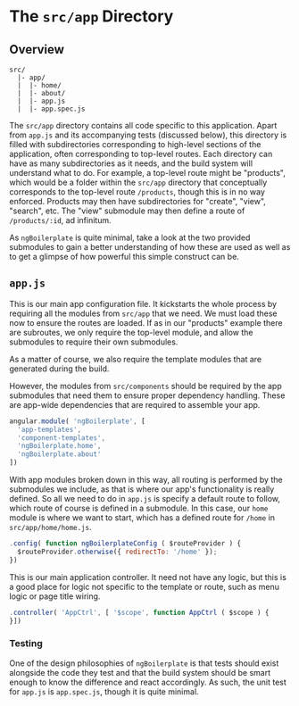 # The `src/app` Directory

## Overview

```
src/
  |- app/
  |  |- home/
  |  |- about/
  |  |- app.js
  |  |- app.spec.js
```

The `src/app` directory contains all code specific to this application. Apart
from `app.js` and its accompanying tests (discussed below), this directory is
filled with subdirectories corresponding to high-level sections of the
application, often corresponding to top-level routes. Each directory can have as
many subdirectories as it needs, and the build system will understand what to
do. For example, a top-level route might be "products", which would be a folder
within the `src/app` directory that conceptually corresponds to the top-level
route `/products`, though this is in no way enforced. Products may then have
subdirectories for "create", "view", "search", etc. The "view" submodule may
then define a route of `/products/:id`, ad infinitum.

As `ngBoilerplate` is quite minimal, take a look at the two provided submodules
to gain a better understanding of how these are used as well as to get a
glimpse of how powerful this simple construct can be.

## `app.js`

This is our main app configuration file. It kickstarts the whole process by
requiring all the modules from `src/app` that we need. We must load these now to
ensure the routes are loaded. If as in our "products" example there are
subroutes, we only require the top-level module, and allow the submodules to
require their own submodules.

As a matter of course, we also require the template modules that are generated
during the build.

However, the modules from `src/components` should be required by the app
submodules that need them to ensure proper dependency handling. These are
app-wide dependencies that are required to assemble your app.

```js
angular.module( 'ngBoilerplate', [
  'app-templates',
  'component-templates',
  'ngBoilerplate.home',
  'ngBoilerplate.about'
])
```

With app modules broken down in this way, all routing is performed by the
submodules we include, as that is where our app's functionality is really
defined.  So all we need to do in `app.js` is specify a default route to follow,
which route of course is defined in a submodule. In this case, our `home` module
is where we want to start, which has a defined route for `/home` in
`src/app/home/home.js`.

```js
.config( function ngBoilerplateConfig ( $routeProvider ) {
  $routeProvider.otherwise({ redirectTo: '/home' });
})
```

This is our main application controller. It need not have any logic, but
this is a good place for logic not specific to the template or route, such as
menu logic or page title wiring.

```js
.controller( 'AppCtrl', [ '$scope', function AppCtrl ( $scope ) {
}])
```

### Testing

One of the design philosophies of `ngBoilerplate` is that tests should exist
alongside the code they test and that the build system should be smart enough to
know the difference and react accordingly. As such, the unit test for `app.js`
is `app.spec.js`, though it is quite minimal.
